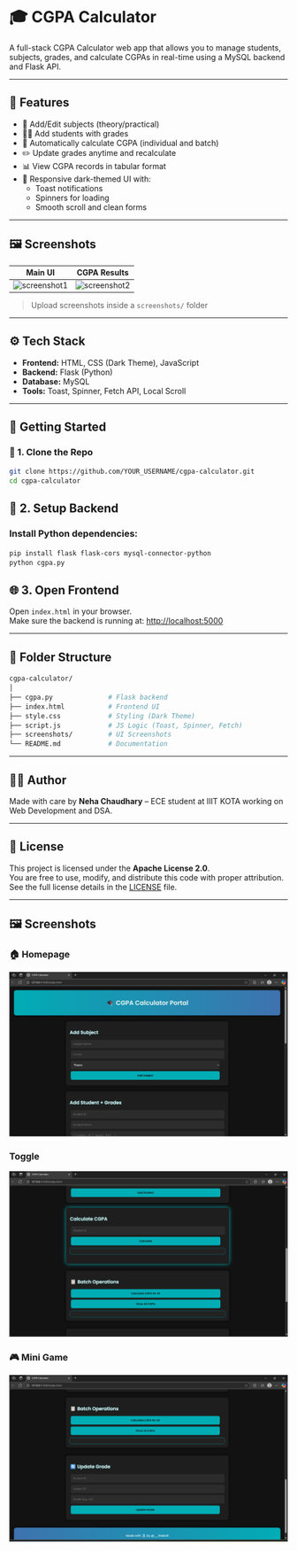 # 🎓 CGPA Calculator

A full-stack CGPA Calculator web app that allows you to manage students, subjects, grades, and calculate CGPAs in real-time using a MySQL backend and Flask API.

---

## 🌙 Features

- 🔧 Add/Edit subjects (theory/practical)
- 👨‍🎓 Add students with grades
- 🔁 Automatically calculate CGPA (individual and batch)
- ✏️ Update grades anytime and recalculate
- 📊 View CGPA records in tabular format
- 🧠 Responsive dark-themed UI with:
  - Toast notifications
  - Spinners for loading
  - Smooth scroll and clean forms

---

## 🖼️ Screenshots

| Main UI | CGPA Results |
|--------|--------------|
| ![screenshot1](screenshots/ui.png) | ![screenshot2](screenshots/result.png) |

> Upload screenshots inside a `screenshots/` folder

---

## ⚙️ Tech Stack

- **Frontend:** HTML, CSS (Dark Theme), JavaScript  
- **Backend:** Flask (Python)  
- **Database:** MySQL  
- **Tools:** Toast, Spinner, Fetch API, Local Scroll  

---

## 🚀 Getting Started

### 🔧 1. Clone the Repo

```bash
git clone https://github.com/YOUR_USERNAME/cgpa-calculator.git
cd cgpa-calculator
```

## 🐍 2. Setup Backend

### Install Python dependencies:

```bash
pip install flask flask-cors mysql-connector-python
python cgpa.py
```

## 🌐 3. Open Frontend

Open `index.html` in your browser.  
Make sure the backend is running at: [http://localhost:5000](http://localhost:5000)

---

## 📁 Folder Structure

```bash
cgpa-calculator/
│
├── cgpa.py              # Flask backend
├── index.html           # Frontend UI
├── style.css            # Styling (Dark Theme)
├── script.js            # JS Logic (Toast, Spinner, Fetch)
├── screenshots/         # UI Screenshots
└── README.md            # Documentation
```
---

## 🧑‍💻 Author

Made with care by **Neha Chaudhary** – ECE student at IIIT KOTA working on Web Development and DSA.

---

## 📄 License

This project is licensed under the **Apache License 2.0**.  
You are free to use, modify, and distribute this code with proper attribution.  
See the full license details in the [LICENSE](LICENSE) file.

---

## 🖼️ Screenshots

### 🏠 Homepage 
![Start](./screenshots/start.png)

### Toggle
![Toggle](./screenshots/toggle.png)

### 🎮 Mini Game
![End](./screenshots/end.png)
